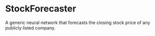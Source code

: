 # StockForecaster
A generic neural network that forecasts the closing stock price of any publicly listed company.
